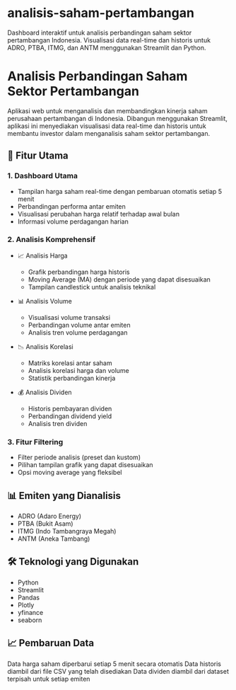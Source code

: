 # analisis-saham-pertambangan
Dashboard interaktif untuk analisis perbandingan saham sektor pertambangan Indonesia. Visualisasi data real-time dan historis untuk ADRO, PTBA, ITMG, dan ANTM menggunakan Streamlit dan Python.

# Analisis Perbandingan Saham Sektor Pertambangan

Aplikasi web untuk menganalisis dan membandingkan kinerja saham perusahaan pertambangan di Indonesia. Dibangun menggunakan Streamlit, aplikasi ini menyediakan visualisasi data real-time dan historis untuk membantu investor dalam menganalisis saham sektor pertambangan.

## 🌟 Fitur Utama

### 1. Dashboard Utama
- Tampilan harga saham real-time dengan pembaruan otomatis setiap 5 menit
- Perbandingan performa antar emiten
- Visualisasi perubahan harga relatif terhadap awal bulan
- Informasi volume perdagangan harian

### 2. Analisis Komprehensif
- 📈 Analisis Harga
  - Grafik perbandingan harga historis
  - Moving Average (MA) dengan periode yang dapat disesuaikan
  - Tampilan candlestick untuk analisis teknikal

- 📊 Analisis Volume
  - Visualisasi volume transaksi
  - Perbandingan volume antar emiten
  - Analisis tren volume perdagangan

- 📉 Analisis Korelasi
  - Matriks korelasi antar saham
  - Analisis korelasi harga dan volume
  - Statistik perbandingan kinerja

- 💰 Analisis Dividen
  - Historis pembayaran dividen
  - Perbandingan dividend yield
  - Analisis tren dividen

### 3. Fitur Filtering
- Filter periode analisis (preset dan kustom)
- Pilihan tampilan grafik yang dapat disesuaikan
- Opsi moving average yang fleksibel

## 📊 Emiten yang Dianalisis
- ADRO (Adaro Energy)
- PTBA (Bukit Asam)
- ITMG (Indo Tambangraya Megah)
- ANTM (Aneka Tambang)

## 🛠️ Teknologi yang Digunakan
- Python
- Streamlit
- Pandas
- Plotly
- yfinance
- seaborn

## 📈 Pembaruan Data
Data harga saham diperbarui setiap 5 menit secara otomatis
Data historis diambil dari file CSV yang telah disediakan
Data dividen diambil dari dataset terpisah untuk setiap emiten
